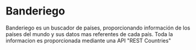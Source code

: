# Banderiego
Banderiego es un buscador de países, proporcionando información de los países del mundo y sus datos mas referentes de cada país. Toda la informacion es proporcionada mediante una API "REST Countries"
